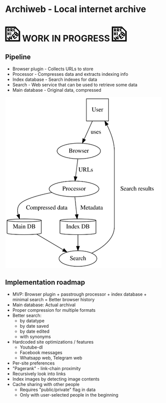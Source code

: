 # Archiweb - Local internet archive

# ![Logo](browser_plugin/icons/icon-48.png) **WORK IN PROGRESS** ![Logo](browser_plugin/icons/icon-48.png)

## Pipeline
* Browser plugin - Collects URLs to store
* Processor - Compresses data and extracts indexing info
* Index database - Search indexes for data
* Search - Web service that can be used to retrieve some data
* Main database - Original data, compressed

![Flowchart](docs/images/dataflow.dot.svg)

## Implementation roadmap

* MVP: Browser plugin + passtrough processor + index database + minimal search = Better browser history
* Main database: Actual archival
* Proper compression for multiple formats
* Better search:
    * by datatype
    * by date saved
    * by date edited
    * with synonyms
* Hardcoded site optimizations / features
    * Youtube-dl
    * Facebook messages
    * Whatsapp web, Telegram web
* Per-site preferences
* "Pagerank" - link-chain proximity
* Recursively look into links
* Index images by detecting image contents
* Cache sharing with other people
    * Requires "public/private" flag in data
    * Only with user-selected people in the beginning